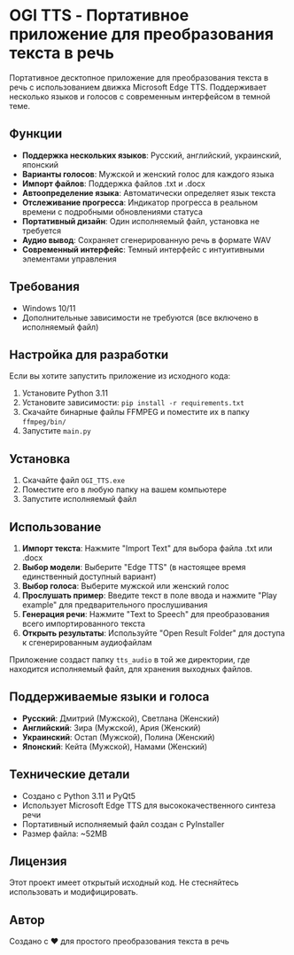 # OGI TTS - Портативное приложение для преобразования текста в речь

Портативное десктопное приложение для преобразования текста в речь с использованием движка Microsoft Edge TTS. Поддерживает несколько языков и голосов с современным интерфейсом в темной теме.

## Функции

- **Поддержка нескольких языков**: Русский, английский, украинский, японский
- **Варианты голосов**: Мужской и женский голос для каждого языка
- **Импорт файлов**: Поддержка файлов .txt и .docx
- **Автоопределение языка**: Автоматически определяет язык текста
- **Отслеживание прогресса**: Индикатор прогресса в реальном времени с подробными обновлениями статуса
- **Портативный дизайн**: Один исполняемый файл, установка не требуется
- **Аудио вывод**: Сохраняет сгенерированную речь в формате WAV
- **Современный интерфейс**: Темный интерфейс с интуитивными элементами управления

## Требования

- Windows 10/11
- Дополнительные зависимости не требуются (все включено в исполняемый файл)

## Настройка для разработки

Если вы хотите запустить приложение из исходного кода:

1. Установите Python 3.11
2. Установите зависимости: `pip install -r requirements.txt`
3. Скачайте бинарные файлы FFMPEG и поместите их в папку `ffmpeg/bin/`
4. Запустите `main.py`

## Установка

1. Скачайте файл `OGI_TTS.exe`
2. Поместите его в любую папку на вашем компьютере
3. Запустите исполняемый файл

## Использование

1. **Импорт текста**: Нажмите "Import Text" для выбора файла .txt или .docx
2. **Выбор модели**: Выберите "Edge TTS" (в настоящее время единственный доступный вариант)
3. **Выбор голоса**: Выберите мужской или женский голос
4. **Прослушать пример**: Введите текст в поле ввода и нажмите "Play example" для предварительного прослушивания
5. **Генерация речи**: Нажмите "Text to Speech" для преобразования всего импортированного текста
6. **Открыть результаты**: Используйте "Open Result Folder" для доступа к сгенерированным аудиофайлам

Приложение создаст папку `tts_audio` в той же директории, где находится исполняемый файл, для хранения выходных файлов.

## Поддерживаемые языки и голоса

- **Русский**: Дмитрий (Мужской), Светлана (Женский)
- **Английский**: Зира (Мужской), Ария (Женский)
- **Украинский**: Остап (Мужской), Полина (Женский)
- **Японский**: Кейта (Мужской), Намами (Женский)

## Технические детали

- Создано с Python 3.11 и PyQt5
- Использует Microsoft Edge TTS для высококачественного синтеза речи
- Портативный исполняемый файл создан с PyInstaller
- Размер файла: ~52MB

## Лицензия

Этот проект имеет открытый исходный код. Не стесняйтесь использовать и модифицировать.

## Автор

Создано с ❤️ для простого преобразования текста в речь
